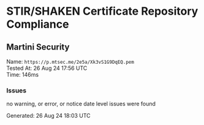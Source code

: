 # STIR/SHAKEN Certificate Repository Compliance

## Martini Security

Name: `https://p.mtsec.me/2e5a/Xk3vS1G9DqEQ.pem`\
Tested At: 26 Aug 24 17:56 UTC\
Time: 146ms

### Issues

no warning, or error, or notice date level issues were found

Generated: 26 Aug 24 18:03 UTC